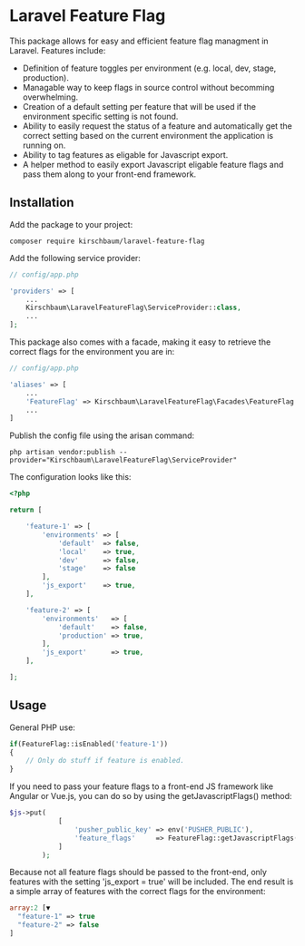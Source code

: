 # Laravel Feature Flag

This package allows for easy and efficient feature flag managment in Laravel. Features include:

* Definition of feature toggles per environment (e.g. local, dev, stage, production).
* Managable way to keep flags in source control without becomming overwhelming.
* Creation of a default setting per feature that will be used if the environment specific setting is not found.
* Ability to easily request the status of a feature and automatically get the correct setting based on the current environment the application is running on.
* Ability to tag features as eligable for Javascript export.
* A helper method to easily export Javascript eligable feature flags and pass them along to your front-end framework. 

## Installation

Add the package to your project:

```
composer require kirschbaum/laravel-feature-flag
```

Add the following service provider:

```php
// config/app.php

'providers' => [
    ...
    Kirschbaum\LaravelFeatureFlag\ServiceProvider::class,
    ...
];
```

This package also comes with a facade, making it easy to retrieve the correct flags for the environment you are in:

```php
// config/app.php

'aliases' => [
    ...
    'FeatureFlag' => Kirschbaum\LaravelFeatureFlag\Facades\FeatureFlag::class,
    ...
]
```

Publish the config file using the arisan command:

```
php artisan vendor:publish --provider="Kirschbaum\LaravelFeatureFlag\ServiceProvider"
```

The configuration looks like this:

```php
<?php

return [

    'feature-1' => [
        'environments' => [
            'default'  => false,
            'local'    => true,
            'dev'      => false,
            'stage'    => false
        ],
        'js_export'    => true,
    ],

    'feature-2' => [
        'environments'   => [
            'default'    => false,
            'production' => true,
        ],
        'js_export'      => true,
    ],

];
```

## Usage

General PHP use:

```php
if(FeatureFlag::isEnabled('feature-1'))
{
    // Only do stuff if feature is enabled.
}
```

If you need to pass your feature flags to a front-end JS framework like Angular or Vue.js, you can do so by using the getJavascriptFlags() method:

```php
$js->put(
            [
                'pusher_public_key' => env('PUSHER_PUBLIC'),
                'feature_flags'     => FeatureFlag::getJavascriptFlags()
            ]
        );
```

Because not all feature flags should be passed to the front-end, only features with the setting 'js_export = true' will be included. The end result is a simple array of features with the correct flags for the environment:

```php
array:2 [▼
  "feature-1" => true
  "feature-2" => false
]
```
